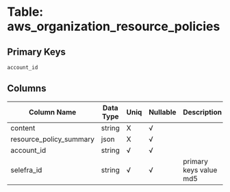# Table: aws_organization_resource_policies

## Primary Keys 

```
account_id
```


## Columns 

|  Column Name   |  Data Type  | Uniq | Nullable | Description | 
|  ----  | ----  | ----  | ----  | ---- | 
| content | string | X | √ |  | 
| resource_policy_summary | json | X | √ |  | 
| account_id | string | √ | √ |  | 
| selefra_id | string | √ | √ | primary keys value md5 | 


